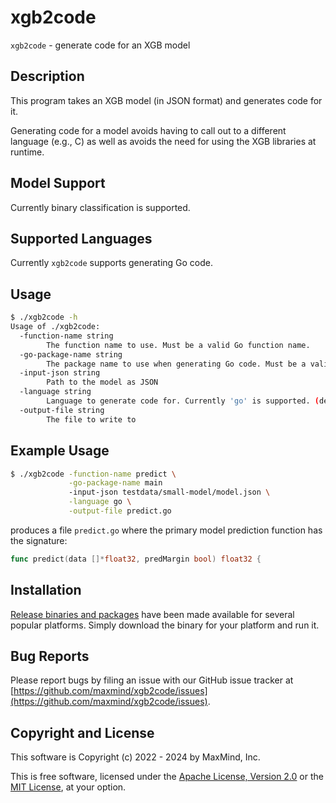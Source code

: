 # xgb2code

`xgb2code` - generate code for an XGB model

## Description

This program takes an XGB model (in JSON format) and generates code for it.

Generating code for a model avoids having to call out to a different
language (e.g., C) as well as avoids the need for using the XGB libraries
at runtime.

## Model Support

Currently binary classification is supported.

## Supported Languages

Currently `xgb2code` supports generating Go code.

## Usage

```bash
$ ./xgb2code -h
Usage of ./xgb2code:
  -function-name string
        The function name to use. Must be a valid Go function name.
  -go-package-name string
        The package name to use when generating Go code. Must be a valid Go package name.
  -input-json string
        Path to the model as JSON
  -language string
        Language to generate code for. Currently 'go' is supported. (default "go")
  -output-file string
        The file to write to
```

## Example Usage

```bash
$ ./xgb2code -function-name predict \
             -go-package-name main
             -input-json testdata/small-model/model.json \
             -language go \
             -output-file predict.go
```

produces a file `predict.go` where the primary model prediction function
has the signature:

```go
func predict(data []*float32, predMargin bool) float32 {
```

## Installation

[Release binaries and
packages](https://github.com/maxmind/mmdbinspect/releases) have been made
available for several popular platforms. Simply download the binary for
your platform and run it.

## Bug Reports

Please report bugs by filing an issue with our GitHub issue tracker at
[https://github.com/maxmind/xgb2code/issues](https://github.com/maxmind/xgb2code/issues).

## Copyright and License

This software is Copyright (c) 2022 - 2024 by MaxMind, Inc.

This is free software, licensed under the [Apache License, Version 2.0](LICENSE-APACHE) or the [MIT License](LICENSE-MIT), at your option.
